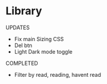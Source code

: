 # Library

UPDATES
- Fix main Sizing CSS
- Del btn
- Light Dark mode toggle

COMPLETED
- Filter by read, reading, havent read
